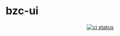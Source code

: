 # bzc-ui

<p align="center">
  <a href="https://github.com/brianzchen/bzc-ui/actions/workflows/build.yml">
    <img src="https://github.com/brianzchen/bzc-ui/actions/workflows/build.yml/badge.svg" alt="ci status">
  </a>
  </a>
</p>

